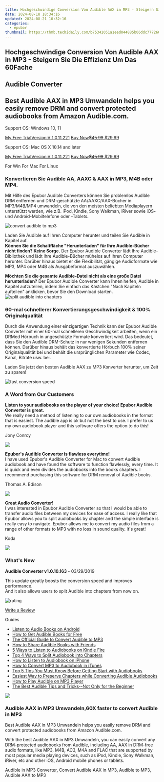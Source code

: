 ```yaml
---
title: Hochgeschwindige Conversion Von Audible AAX in MP3 - Steigern Sie Die Effizienz Um Das 60Fache
date: 2024-08-18 18:34:16
updated: 2024-08-21 10:32:16
categories:
  - epubor
thumbnail: https://thmb.techidaily.com/b75342051a1eed044885b06ddc777260c76924178d810e45fd7a89223f0c20e7.jpg
---
```


## Hochgeschwindige Conversion Von Audible AAX in MP3 - Steigern Sie Die Effizienz Um Das 60Fache

## Audible Converter

## Best Audible AAX in MP3 Umwandeln helps you easily remove DRM and convert protected audiobooks from Amazon Audible.com.

Support OS: Windows 10, 11

[My Free TrialVersion:V 1.0.11.221](https://tools.techidaily.com/epubor/audible-converter/) [Buy Now~~$45.99~~ $29.99](https://tools.techidaily.com/epubor/audible-converter/)

Support OS: Mac OS X 10.14 and later

[My Free TrialVersion:V 1.0.11.221](https://tools.techidaily.com/epubor/audible-converter/) [Buy Now~~$45.99~~ $29.99](https://tools.techidaily.com/epubor/audible-converter/)

For Win For Mac For Linux 



### Konvertieren Sie Audible AA, AAXC & AAX in MP3, M4B oder MP4.

Mit Hilfe des Epubor Audible Converters können Sie problemlos Audible DRM entfernen und DRM-geschützte AA/AAXC/AAX-Bücher in MP3/M4B/MP4 umwandeln, die von den meisten beliebten Mediaplayern unterstützt werden, wie z.B. iPod, Kindle, Sony Walkman, iRiver sowie iOS- und Android-Mobiltelefone oder -Tablets.

![convert audible to mp3](http://www.epubor.com/images/uppic/convert-audible-to-mp3-successfully-newaudible.png)



Laden Sie Audible auf Ihren Computer herunter und teilen Sie Audible in Kapitel auf.   
**Können Sie die Schaltfläche "Herunterladen" für Ihre Audible-Bücher nicht finden? Keine Sorge.** Der Epubor Audible Converter lädt Ihre Audible-Bibliothek und lädt Ihre Audible-Bücher mühelos auf Ihren Computer herunter. Darüber hinaus bietet er die Flexibilität, gängige Audioformate wie MP3, MP4 oder M4B als Ausgabeformat auszuwählen.  
  
**Möchten Sie die gesamte Audible-Datei nicht als eine große Datei herunterladen?** Der Epubor Audible Converter kann Ihnen helfen, Audible in Kapitel aufzuteilen, indem Sie einfach das Kästchen "Nach Kapiteln aufteilen" anklicken, bevor Sie den Download starten.  
![split audible into chapters](http://www.epubor.com/images/DOWNLOAd-audible-to-mp3-split.png) 



### 60-mal schnellerer Konvertierungsgeschwindigkeit & 100% Originalqualität

Durch die Anwendung einer einzigartigen Technik kann der Epubor Audible Converter mit einer 60-mal schnelleren Geschwindigkeit arbeiten, wenn ein DRMed Hörbuch in ungeschützte Formate konvertiert wird. Das bedeutet, dass Sie den Audible DRM-Schutz in nur wenigen Sekunden entfernen können. Darüber hinaus behält das konvertierte Hörbuch 100% seiner Originalqualität bei und behält die ursprünglichen Parameter wie Codec, Kanal, Bitrate usw. bei. 

Laden Sie jetzt den besten Audible AAX zu MP3 Konverter herunter, um Zeit zu sparen!

![fast conversion speed](http://www.epubor.com/images/fast-conversion.png)



###  A Word from Our Customers

**Listen to your audiobooks on the player of your choice! Epubor Audible Converter is great.**  
 We really need a method of listening to our own audiobooks in the format that is easiest. The audible app is ok but not the best to use. I prefer to us my own audiobook player and this software offers the option to do this!

Jony Conroy

![](https://www.epubor.com/promotion/images/customer-1.png) 

**Epubor's Audible Converter is flawless everytime!**   
I have used Epubor's Audible Converter for Mac to convert Audible audiobook and have found the software to function flawlessly, every time. It is quick and even divides the audiobooks into the books chapters. I recommend purchasing this software for DRM removal of Audible books.

Thomas A. Edison

![](https://www.epubor.com/promotion/images/customer-2.png) 

**Great Audio Converter!**  
 I was interested in Epubor Audible Converter so that I would be able to transfer audio files between my devices for ease of access. I really like that Epubor allows you to split audiobooks by chapter and the simple interface is really easy to navigate. Epubor allows me to convert my audio files from a range of other formats to MP3 with no loss in sound quality. It's great!

Koda

![](http://www.epubor.com/images/profile-1.jpeg) 



### What's New

**Audible Converter v1.0.10.163** \- 03/29/2019

This update greatly boosts the conversion speed and improves performance.  
And it also allows users to split Audible into chapters from now on.

![rating](http://www.epubor.com/images/star.png)

[Write a Review](https://tools.techidaily.com/epubor/audible-converter/)

Guides 

* [Listen to Audio Books on Android](https://tools.techidaily.com/epubor/products/)
* [How to Get Audible Books for Free](https://tools.techidaily.com/epubor/products/)
* [The Official Guide to Convert Audible to MP3](https://tools.techidaily.com/epubor/products/)
* [How to Share Audible Books with Friends](https://tools.techidaily.com/epubor/products/)
* [5 Ways to Listen to Audiobooks on Kindle Fire](https://tools.techidaily.com/epubor/products/)
* [Top 4 Ways to Split Audiobook into Chapters](https://tools.techidaily.com/epubor/products/)
* [How to Listen to Audiobook on iPhone](https://tools.techidaily.com/epubor/products/)
* [How to Convert MP3 to Audiobook in iTunes](https://tools.techidaily.com/epubor/products/)
* [Top 5 Tips You Must Know Before Getting Start with Audiobooks](https://tools.techidaily.com/epubor/products/)
* [Easiest Way to Preserve Chapters while Converting Audible Audiobooks](https://tools.techidaily.com/epubor/products/)
* [How to Play Audible on MP3 Player](https://tools.techidaily.com/epubor/products/)
* [The Best Audible Tips and Tricks--Not Only for the Beginner](https://tools.techidaily.com/epubor/products/)

![](http://www.epubor.com/images/product-guide2.jpg) 



### Audible AAX in MP3 Umwandeln,60X faster to convert Audible in MP3

Best Audible AAX in MP3 Umwandeln helps you easily remove DRM and convert protected audiobooks from Amazon Audible.com.

With the best Audible AAX in MP3 Umwandeln, you can easily convert any DRM-protected audiobooks from Audible, including AA, AAX in DRM-free audio formats, like MP3, M4B, AC3, M4A and FLAC that are supported by most popular media playing devices, such as iPod, Kindle, Sony Walkman, iRiver, etc and other iOS, Android mobile phones or tablets.

Audible in MP3 Converter, Convert Audible AAX in MP3, Audible to MP3, Audible AAX to MP3

<ins class="adsbygoogle"
     style="display:block"
     data-ad-format="autorelaxed"
     data-ad-client="ca-pub-7571918770474297"
     data-ad-slot="1223367746"></ins>



<ins class="adsbygoogle"
     style="display:block"
     data-ad-client="ca-pub-7571918770474297"
     data-ad-slot="8358498916"
     data-ad-format="auto"
     data-full-width-responsive="true"></ins>
